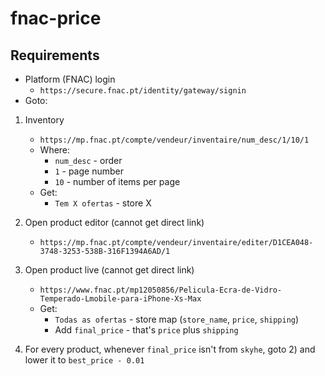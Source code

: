 # fnac-price

## Requirements

* Platform (FNAC) login
    * `https://secure.fnac.pt/identity/gateway/signin`
* Goto:

1) Inventory
	* `https://mp.fnac.pt/compte/vendeur/inventaire/num_desc/1/10/1`
	* Where:
		* `num_desc` - order  
        * `1` - page number
        * `10` - number of items per page
    * Get:
	    * `Tem X ofertas` - store X
	
2) Open product editor (cannot get direct link)
	* `https://mp.fnac.pt/compte/vendeur/inventaire/editer/D1CEA048-3748-3253-538B-316F1394A6AD/1`
    
3) Open product live (cannot get direct link)
    * `https://www.fnac.pt/mp12050856/Pelicula-Ecra-de-Vidro-Temperado-Lmobile-para-iPhone-Xs-Max`
    * Get:
        * `Todas as ofertas` - store map (`store_name`, `price`, `shipping`)
        * Add `final_price` - that's `price` plus `shipping`
        
4) For every product, whenever `final_price` isn't from `skyhe`, goto 2) and lower it to `best_price - 0.01`
